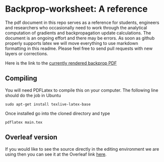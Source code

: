 # Backprop-worksheet: A reference

The pdf document in this repo serves as a reference for students, engineers and researchers who occasionally need to work through the analytical computation of gradients and backpropagation update calculations. The document is an ongoing effort and there may be errors. As soon as github properly supports latex we will move everything to use markdown formatting in this readme. Please feel free to send pull requests with new layers or corrections.

Here is the link to the [currently rendered backprop PDF](https://github.com/tipitltd/backprop-worksheet/blob/master/main.pdf)


## Compiling 

You will need PDFLatex to compile this on your computer. The following line should do the job in Ubuntu

```sudo apt-get install texlive-latex-base```

Once installed go into the cloned directory and type

```pdflatex main.tex```

## Overleaf version

If you would like to see the source directly in the editing environment we are using then you can
see it at the Overleaf link [here](https://www.overleaf.com/read/rbykxtywkcqt).

